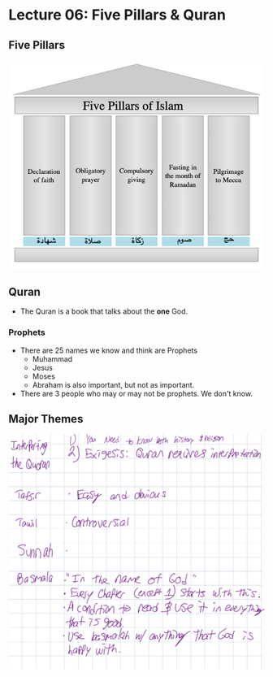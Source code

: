 # Lecture 06: Five Pillars & Quran

## Five Pillars

![](../../.gitbook/assets/image%20%28461%29.png)

## Quran

* The Quran is a book that talks about the **one** God.

### Prophets

* There are 25 names we know and think are Prophets
  * Muhammad
  * Jesus
  * Moses
  * Abraham is also important, but not as important. 
* There are 3 people who may or may not be prophets. We don't know.

## Major Themes

![](../../.gitbook/assets/image%20%28466%29.png)



